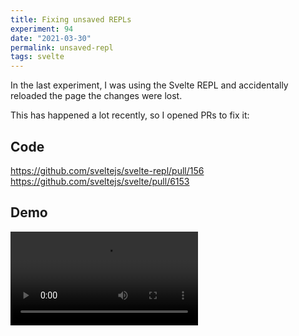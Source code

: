 ```yaml
---
title: Fixing unsaved REPLs
experiment: 94
date: "2021-03-30"
permalink: unsaved-repl
tags: svelte
---
```


In the last experiment, I was using the Svelte REPL and accidentally reloaded the page the changes were lost.

This has happened a lot recently, so I opened PRs to fix it:

## Code

https://github.com/sveltejs/svelte-repl/pull/156
https://github.com/sveltejs/svelte/pull/6153

## Demo

<video controls src="https://res.cloudinary.com/dzwnkx0mk/video/upload/v1617150927/1000experiments.dev/repl-demo_lzcijc.mp4"/>
